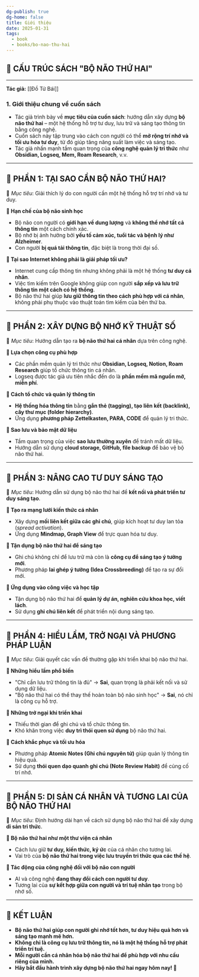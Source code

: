 ```yaml
---
dg-publish: true
dg-home: false
title: Giới thiệu
date: 2025-01-31
tags:
  - book
  - books/bo-nao-thu-hai
---
```

## **📖 CẤU TRÚC SÁCH "BỘ NÃO THỨ HAI"**
---
**Tác giả:**  [[Đồ Tử Bái]]
### **1. Giới thiệu chung về cuốn sách**

- Tác giả trình bày về **mục tiêu của cuốn sách**: hướng dẫn xây dựng **bộ não thứ hai** – một hệ thống hỗ trợ tư duy, lưu trữ và sáng tạo thông tin bằng công nghệ.
- Cuốn sách này tập trung vào cách con người có thể **mở rộng trí nhớ và tối ưu hóa tư duy**, từ đó giúp tăng năng suất làm việc và sáng tạo.
- Tác giả nhấn mạnh tầm quan trọng của **công nghệ quản lý tri thức** như **Obsidian, Logseq, Mem, Roam Research**, v.v.

---

## **📂 PHẦN 1: TẠI SAO CẦN BỘ NÃO THỨ HAI?**

📌 _Mục tiêu_: Giải thích lý do con người cần một hệ thống hỗ trợ trí nhớ và tư duy.

**🔹 Hạn chế của bộ não sinh học**

- Bộ não con người có **giới hạn về dung lượng** và **không thể nhớ tất cả thông tin** một cách chính xác.
- Bộ nhớ bị ảnh hưởng bởi **yếu tố cảm xúc, tuổi tác và bệnh lý như Alzheimer**.
- Con người **bị quá tải thông tin**, đặc biệt là trong thời đại số.

**🔹 Tại sao Internet không phải là giải pháp tối ưu?**

- Internet cung cấp thông tin nhưng không phải là một hệ thống **tư duy cá nhân**.
- Việc tìm kiếm trên Google không giúp con người **sắp xếp và lưu trữ thông tin một cách có hệ thống**.
- Bộ não thứ hai giúp **lưu giữ thông tin theo cách phù hợp với cá nhân**, không phải phụ thuộc vào thuật toán tìm kiếm của bên thứ ba.

---

## **📂 PHẦN 2: XÂY DỰNG BỘ NHỚ KỸ THUẬT SỐ**

📌 _Mục tiêu_: Hướng dẫn tạo ra **bộ não thứ hai cá nhân** dựa trên công nghệ.

**🔹 Lựa chọn công cụ phù hợp**

- Các phần mềm quản lý tri thức như **Obsidian, Logseq, Notion, Roam Research** giúp tổ chức thông tin cá nhân.
- Logseq được tác giả ưu tiên nhắc đến do là **phần mềm mã nguồn mở, miễn phí**.

**🔹 Cách tổ chức và quản lý thông tin**

- **Hệ thống hóa thông tin** bằng **gắn thẻ (tagging), tạo liên kết (backlink), cây thư mục (folder hierarchy)**.
- Ứng dụng **phương pháp Zettelkasten, PARA, CODE** để quản lý tri thức.

**🔹 Sao lưu và bảo mật dữ liệu**

- Tầm quan trọng của việc **sao lưu thường xuyên** để tránh mất dữ liệu.
- Hướng dẫn sử dụng **cloud storage, GitHub, file backup** để bảo vệ bộ não thứ hai.

---

## **📂 PHẦN 3: NÂNG CAO TƯ DUY SÁNG TẠO**

📌 _Mục tiêu_: Hướng dẫn sử dụng bộ não thứ hai để **kết nối và phát triển tư duy sáng tạo**.

**🔹 Tạo ra mạng lưới kiến thức cá nhân**

- Xây dựng **mối liên kết giữa các ghi chú**, giúp kích hoạt tư duy lan tỏa (_spread activation_).
- Ứng dụng **Mindmap, Graph View** để trực quan hóa tư duy.

**🔹 Tận dụng bộ não thứ hai để sáng tạo**

- Ghi chú không chỉ để lưu trữ mà còn là **công cụ để sáng tạo ý tưởng mới**.
- Phương pháp **lai ghép ý tưởng (Idea Crossbreeding)** để tạo ra sự đổi mới.

**🔹 Ứng dụng vào công việc và học tập**

- Tận dụng bộ não thứ hai để **quản lý dự án, nghiên cứu khoa học, viết lách**.
- Sử dụng **ghi chú liên kết** để phát triển nội dung sáng tạo.

---

## **📂 PHẦN 4: HIỂU LẦM, TRỞ NGẠI VÀ PHƯƠNG PHÁP LUẬN**

📌 _Mục tiêu_: Giải quyết các vấn đề thường gặp khi triển khai bộ não thứ hai.

**🔹 Những hiểu lầm phổ biến**

- "Chỉ cần lưu trữ thông tin là đủ" → **Sai**, quan trọng là phải kết nối và sử dụng dữ liệu.
- "Bộ não thứ hai có thể thay thế hoàn toàn bộ não sinh học" → **Sai**, nó chỉ là công cụ hỗ trợ.

**🔹 Những trở ngại khi triển khai**

- Thiếu thời gian để ghi chú và tổ chức thông tin.
- Khó khăn trong việc **duy trì thói quen sử dụng** bộ não thứ hai.

**🔹 Cách khắc phục và tối ưu hóa**

- Phương pháp **Atomic Notes (Ghi chú nguyên tử)** giúp quản lý thông tin hiệu quả.
- Sử dụng **thói quen dạo quanh ghi chú (Note Review Habit)** để củng cố trí nhớ.

---

## **📂 PHẦN 5: DI SẢN CÁ NHÂN VÀ TƯƠNG LAI CỦA BỘ NÃO THỨ HAI**

📌 _Mục tiêu_: Định hướng dài hạn về cách sử dụng bộ não thứ hai để xây dựng **di sản tri thức**.

**🔹 Bộ não thứ hai như một thư viện cá nhân**

- Cách lưu giữ **tư duy, kiến thức, ký ức** của cá nhân cho tương lai.
- Vai trò của **bộ não thứ hai trong việc lưu truyền tri thức qua các thế hệ**.

**🔹 Tác động của công nghệ đối với bộ não con người**

- AI và công nghệ **đang thay đổi cách con người tư duy**.
- Tương lai của **sự kết hợp giữa con người và trí tuệ nhân tạo** trong bộ nhớ số.

---

## **🎯 KẾT LUẬN**

- **Bộ não thứ hai giúp con người ghi nhớ tốt hơn, tư duy hiệu quả hơn và sáng tạo mạnh mẽ hơn.**
- **Không chỉ là công cụ lưu trữ thông tin, nó là một hệ thống hỗ trợ phát triển trí tuệ.**
- **Mỗi người cần cá nhân hóa bộ não thứ hai để phù hợp với nhu cầu riêng của mình.**
- **Hãy bắt đầu hành trình xây dựng bộ não thứ hai ngay hôm nay! 🚀**

